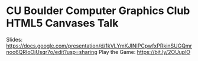 # CU Boulder Computer Graphics Club HTML5 Canvases Talk

Slides: https://docs.google.com/presentation/d/1kVLYmKJINIPCpwfxPRkinSUGQmrnoo6QRIoOjUsqr7o/edit?usp=sharing
Play the Game: https://bit.ly/2OUuplO
